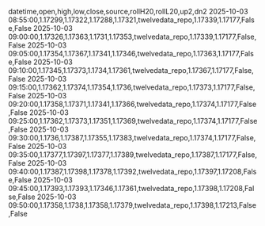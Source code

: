 datetime,open,high,low,close,source,rollH20,rollL20,up2,dn2
2025-10-03 08:55:00,1.17299,1.17322,1.17288,1.17321,twelvedata_repo,1.17339,1.17177,False,False
2025-10-03 09:00:00,1.17326,1.17363,1.1731,1.17353,twelvedata_repo,1.17339,1.17177,False,False
2025-10-03 09:05:00,1.17354,1.17367,1.17341,1.17346,twelvedata_repo,1.17363,1.17177,False,False
2025-10-03 09:10:00,1.17345,1.17373,1.1734,1.17361,twelvedata_repo,1.17367,1.17177,False,False
2025-10-03 09:15:00,1.17362,1.17374,1.17354,1.1736,twelvedata_repo,1.17373,1.17177,False,False
2025-10-03 09:20:00,1.17358,1.17371,1.17341,1.17366,twelvedata_repo,1.17374,1.17177,False,False
2025-10-03 09:25:00,1.17362,1.17373,1.17351,1.17369,twelvedata_repo,1.17374,1.17177,False,False
2025-10-03 09:30:00,1.1736,1.17387,1.17355,1.17383,twelvedata_repo,1.17374,1.17177,False,False
2025-10-03 09:35:00,1.17377,1.17397,1.17377,1.17389,twelvedata_repo,1.17387,1.17177,False,False
2025-10-03 09:40:00,1.17387,1.17398,1.17378,1.17392,twelvedata_repo,1.17397,1.17208,False,False
2025-10-03 09:45:00,1.17393,1.17393,1.17346,1.17361,twelvedata_repo,1.17398,1.17208,False,False
2025-10-03 09:50:00,1.17358,1.1738,1.17358,1.17379,twelvedata_repo,1.17398,1.17213,False,False
